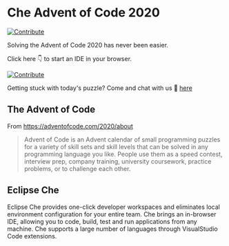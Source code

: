 # Che Advent of Code 2020

[![Contribute](aoc-mod.png)](https://che.openshift.io/f?url=https://github.com/che-incubator/advent-of-code-2020/tree/main)

Solving the Advent of Code 2020 has never been easier.

Click here :point_down: to start an IDE in your browser.

[![Contribute](https://www.eclipse.org/che/contribute.svg)](https://che.openshift.io/f?url=https://github.com/che-incubator/advent-of-code-2020/tree/main)

Getting stuck with today's puzzle? Come and chat with us :muscle: [here](https://mattermost.eclipse.org/eclipse/channels/eclipse-che-advent-of-code)

## The Advent of Code

From https://adventofcode.com/2020/about

> Advent of Code is an Advent calendar of small programming puzzles for a variety of skill sets and skill levels that can be solved in any programming language you like. People use them as a speed contest, interview prep, company training, university coursework, practice problems, or to challenge each other.


## Eclipse Che

Eclipse Che provides one-click developer workspaces and eliminates local environment configuration for your entire team. Che brings an in-browser IDE, allowing you to code, build, test and run applications from any machine. Che supports a large number of languages through VisualStudio Code extensions.



